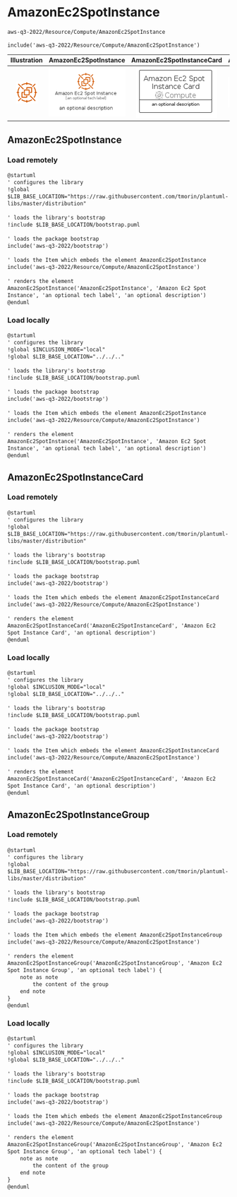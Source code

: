 # AmazonEc2SpotInstance


```text
aws-q3-2022/Resource/Compute/AmazonEc2SpotInstance
```

```text
include('aws-q3-2022/Resource/Compute/AmazonEc2SpotInstance')
```



| Illustration | AmazonEc2SpotInstance | AmazonEc2SpotInstanceCard | AmazonEc2SpotInstanceGroup |
| :---: | :---: | :---: | :---: |
| ![illustration for Illustration](../../../aws-q3-2022/Resource/Compute/AmazonEc2SpotInstance.png) | ![illustration for AmazonEc2SpotInstance](../../../aws-q3-2022/Resource/Compute/AmazonEc2SpotInstance.Local.png) | ![illustration for AmazonEc2SpotInstanceCard](../../../aws-q3-2022/Resource/Compute/AmazonEc2SpotInstanceCard.Local.png) | ![illustration for AmazonEc2SpotInstanceGroup](../../../aws-q3-2022/Resource/Compute/AmazonEc2SpotInstanceGroup.Local.png) |




## AmazonEc2SpotInstance

### Load remotely
```plantuml
@startuml
' configures the library
!global $LIB_BASE_LOCATION="https://raw.githubusercontent.com/tmorin/plantuml-libs/master/distribution"

' loads the library's bootstrap
!include $LIB_BASE_LOCATION/bootstrap.puml

' loads the package bootstrap
include('aws-q3-2022/bootstrap')

' loads the Item which embeds the element AmazonEc2SpotInstance
include('aws-q3-2022/Resource/Compute/AmazonEc2SpotInstance')

' renders the element
AmazonEc2SpotInstance('AmazonEc2SpotInstance', 'Amazon Ec2 Spot Instance', 'an optional tech label', 'an optional description')
@enduml
```

### Load locally
```plantuml
@startuml
' configures the library
!global $INCLUSION_MODE="local"
!global $LIB_BASE_LOCATION="../../.."

' loads the library's bootstrap
!include $LIB_BASE_LOCATION/bootstrap.puml

' loads the package bootstrap
include('aws-q3-2022/bootstrap')

' loads the Item which embeds the element AmazonEc2SpotInstance
include('aws-q3-2022/Resource/Compute/AmazonEc2SpotInstance')

' renders the element
AmazonEc2SpotInstance('AmazonEc2SpotInstance', 'Amazon Ec2 Spot Instance', 'an optional tech label', 'an optional description')
@enduml
```

## AmazonEc2SpotInstanceCard

### Load remotely
```plantuml
@startuml
' configures the library
!global $LIB_BASE_LOCATION="https://raw.githubusercontent.com/tmorin/plantuml-libs/master/distribution"

' loads the library's bootstrap
!include $LIB_BASE_LOCATION/bootstrap.puml

' loads the package bootstrap
include('aws-q3-2022/bootstrap')

' loads the Item which embeds the element AmazonEc2SpotInstanceCard
include('aws-q3-2022/Resource/Compute/AmazonEc2SpotInstance')

' renders the element
AmazonEc2SpotInstanceCard('AmazonEc2SpotInstanceCard', 'Amazon Ec2 Spot Instance Card', 'an optional description')
@enduml
```

### Load locally
```plantuml
@startuml
' configures the library
!global $INCLUSION_MODE="local"
!global $LIB_BASE_LOCATION="../../.."

' loads the library's bootstrap
!include $LIB_BASE_LOCATION/bootstrap.puml

' loads the package bootstrap
include('aws-q3-2022/bootstrap')

' loads the Item which embeds the element AmazonEc2SpotInstanceCard
include('aws-q3-2022/Resource/Compute/AmazonEc2SpotInstance')

' renders the element
AmazonEc2SpotInstanceCard('AmazonEc2SpotInstanceCard', 'Amazon Ec2 Spot Instance Card', 'an optional description')
@enduml
```

## AmazonEc2SpotInstanceGroup

### Load remotely
```plantuml
@startuml
' configures the library
!global $LIB_BASE_LOCATION="https://raw.githubusercontent.com/tmorin/plantuml-libs/master/distribution"

' loads the library's bootstrap
!include $LIB_BASE_LOCATION/bootstrap.puml

' loads the package bootstrap
include('aws-q3-2022/bootstrap')

' loads the Item which embeds the element AmazonEc2SpotInstanceGroup
include('aws-q3-2022/Resource/Compute/AmazonEc2SpotInstance')

' renders the element
AmazonEc2SpotInstanceGroup('AmazonEc2SpotInstanceGroup', 'Amazon Ec2 Spot Instance Group', 'an optional tech label') {
    note as note
        the content of the group
    end note
}
@enduml
```

### Load locally
```plantuml
@startuml
' configures the library
!global $INCLUSION_MODE="local"
!global $LIB_BASE_LOCATION="../../.."

' loads the library's bootstrap
!include $LIB_BASE_LOCATION/bootstrap.puml

' loads the package bootstrap
include('aws-q3-2022/bootstrap')

' loads the Item which embeds the element AmazonEc2SpotInstanceGroup
include('aws-q3-2022/Resource/Compute/AmazonEc2SpotInstance')

' renders the element
AmazonEc2SpotInstanceGroup('AmazonEc2SpotInstanceGroup', 'Amazon Ec2 Spot Instance Group', 'an optional tech label') {
    note as note
        the content of the group
    end note
}
@enduml
```

